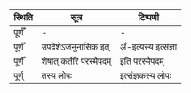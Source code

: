 | स्थिति | सूत्र | टिप्पणी |
| ----- | ------- | ------ |
| पूर्णँ | - | - |
| पूर्णँ | उपदेशेऽजनुनासिक इत् | अँ-इत्यस्य इत्संज्ञा |
| पूर्णँ | शेषात् कर्तरि परस्मैपदम् | इति परस्मैपदम् |
| पूर्ण् | तस्य लोपः | इत्संज्ञकस्य लोपः |
